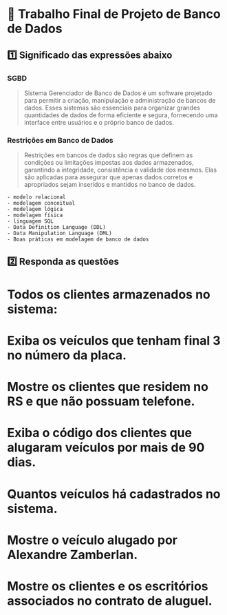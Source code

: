 # 🎲 Trabalho Final de Projeto de Banco de Dados

## 1️⃣ Significado das expressões abaixo

###	SGBD
> Sistema Gerenciador de Banco de Dados é um software projetado para permitir a criação, manipulação e administração de bancos de dados. Esses sistemas são essenciais para organizar grandes quantidades de dados de forma eficiente e segura, fornecendo uma interface entre usuários e o próprio banco de dados.

###	Restrições em Banco de Dados
> Restrições em bancos de dados são regras que definem as condições ou limitações impostas aos dados armazenados, garantindo a integridade, consistência e validade dos mesmos. Elas são aplicadas para assegurar que apenas dados corretos e apropriados sejam inseridos e mantidos no banco de dados. 

	- modelo relacional
	- modelagem conceitual
	- modelagem lógica
	- modelagem física
	- linguagem SQL
	- Data Definition Language (DDL)
	- Data Manipulation Language (DML)
	- Boas práticas em modelagem de banco de dados

## 2️⃣ Responda as questões

# Todos os clientes armazenados no sistema:

# Exiba os veículos que tenham final 3 no número da placa.

# Mostre os clientes que residem no RS e que não possuam telefone.

# Exiba o código dos clientes que alugaram veículos por mais de 90 dias.

# Quantos veículos há cadastrados no sistema.

# Mostre o veículo alugado por Alexandre Zamberlan.

# Mostre os clientes e os escritórios associados no contrato de aluguel.

